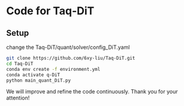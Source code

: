 # Code for Taq-DiT
## Setup

change the Taq-DiT/quant/solver/config_DiT.yaml

```bash
git clone https://github.com/6xy-liu/Taq-DiT.git
cd Taq-DiT
conda env create -f environment.yml
conda activate q-DiT
python main_quant_DiT.py
```

We will improve and refine the code continuously.
Thank you for your attention!
